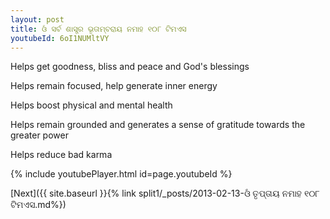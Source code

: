 ```yaml
---
layout: post
title: ଓଁ ସର୍ବ ଶାସ୍ତ୍ର ଭୃତାମ୍ବରାୟ ନମାହ ୧୦୮ ଟିମଏସ
youtubeId: 6oI1NUMltVY
---
```

 
 
Helps get goodness, bliss and peace and God's blessings
 
Helps remain focused, help generate inner energy 
 
Helps boost physical and mental health 
 
Helps remain grounded and generates a sense of gratitude towards the greater power 
 
Helps reduce bad karma
 
 
 
 


{% include youtubePlayer.html id=page.youtubeId %}
 
[Next]({{ site.baseurl }}{% link  split1/_posts/2013-02-13-ଓଁ ତୃପ୍ତାୟ ନମାହ ୧୦୮ ଟିମଏସ.md%})
 
